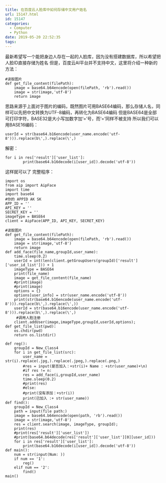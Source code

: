 ```yaml
---
title: 在百度云人脸库中如何存储中文用户姓名
url: 15147.html
id: 15147
categories:
  - Computer
  - Python
date: 2019-05-20 22:52:35
tags:
---
```


最新希望写一个能把身边人存在一起的人脸库，因为没有搭建数据库，所以希望把人脸ID直接存储为姓名 但是，百度云AI平台并不支持中文，这里将介绍一种新的方法：

    #读取图片 
    def get_file_content(filePath):
        image = base64.b64encode(open(filePath, 'rb').read())
        image = str(image,'utf-8')
        return image

思路来源于上面对于图片的编码，既然图片可用BASE64编码，那么存储人名，同样可以先把中文转换为UTF-8编码，再转化为BASE64编码 但是BASE64是全部可打印字符，BASE32是大小写加数字加‘=’号，而‘=’同样不被支持 所以我们可以用BASE16编码：

    userId = str(base64.b16encode(user_name.encode('utf-8'))).replace(b\',).replace(\',)

解密：

    for i in res['result']['user_list']:
            print(base64.b16decode(i[user_id]).decode('utf-8'))

这样就可以了 完整程序：

    import os
    from aip import AipFace
    import time
    import base64
    #你的 APPID AK SK 
    APP_ID = ''
    API_KEY = ''
    SECRET_KEY = ''
    imageType = BASE64
    client = AipFace(APP_ID, API_KEY, SECRET_KEY)
    
    #读取图片 
    def get_file_content(filePath):
        image = base64.b64encode(open(filePath, 'rb').read())
        image = str(image,'utf-8')
        return image
    def add_face(file_name,groupId,user_name):
        time.sleep(0.2)
        userId = int(len(client.getGroupUsers(groupId)['result']['user_id_list'])) + 1
        imageType = BASE64
        print(file_name)
        image = get_file_content(file_name)
        #print(image)
        #print(image)
        options = {}
        options[user_info] = str(user_name.encode('utf-8'))
        print(str(base64.b16encode(user_name.encode('utf-8'))).replace(b\',).replace(\',))
        userId = str(base64.b16encode(user_name.encode('utf-8'))).replace(b\',).replace(\',)
         #调用人脸注册 
        client.addUser(image,imageType,groupId,userId,options);
    def get_file_list(pwd):
        os.chdir(pwd)
        return os.listdir()
    
    def reg():
        groupId = New_Class4
        for i in get_file_list(src):
            user_name = str(i).replace(.jpg,).replace(.jpeg,).replace(.png,)
            #res = input(是否加入：+str(i)+ Name : +str(user_name)+\n)
            #if res != n:
            res = add_face(i,groupId,user_name)
            time.sleep(0.2)
            #print(res)
            #else:
            #print(没有添加：+str(i))
            print(已加入 :+ str(user_name))
    def find():
        groupId = New_Class4
        path = input(file path:)
        image = base64.b64encode(open(path, 'rb').read())
        image = str(image,'utf-8')
        res = client.search(image, imageType, groupId);
        print(res)
        #print(res['result']['user_list'])
        #print(base64.b64decode(res['result']['user_list'][0][user_id]))
        for i in res['result']['user_list']:
            print(base64.b16decode(i[user_id]).decode('utf-8'))
    def main():
        num = str(input(Num: ))
        if num == '1':
            reg()
        elif num == '2':
            find()
    main()